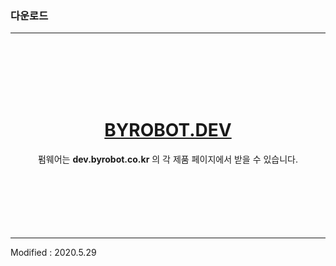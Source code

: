 ### 다운로드

---

<div align="center">

<br><br><br><br><br>
<h1><a href="http://dev.byrobot.co.kr/products/">BYROBOT.DEV</a></h1>
펌웨어는 <b>dev.byrobot.co.kr</b> 의 각 제품 페이지에서 받을 수 있습니다.
<br><br><br><br><br><br><br>


</div>

---

Modified : 2020.5.29